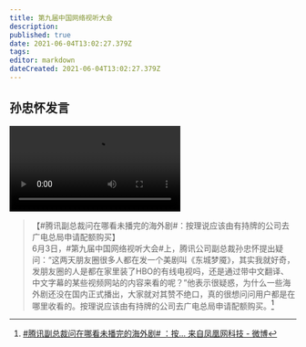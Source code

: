 ```yaml
---
title: 第九届中国网络视听大会
description: 
published: true
date: 2021-06-04T13:02:27.379Z
tags:
editor: markdown
dateCreated: 2021-06-04T13:02:27.379Z
---
```


## 孙忠怀发言

![中国网络视听大会.mp4](/src/中国网络视听大会.mp4)

> 【#腾讯副总裁问在哪看未播完的海外剧#：按理说应该由有持牌的公司去广电总局申请配额购买】<br>
> 6月3日，#第九届中国网络视听大会#上，腾讯公司副总裁孙忠怀提出疑问：“这两天朋友圈很多人都在发一个美剧叫《东城梦魇》，其实我就好奇，发朋友圈的人是都在家里装了HBO的有线电视吗，还是通过带中文翻译、中文字幕的某些视频网站的内容来看的呢？”他表示很疑惑，为什么一些海外剧还没在国内正式播出，大家就对其赞不绝口，真的很想问问用户都是在哪里收看的。按理说应该由有持牌的公司去广电总局申请配额购买。[^j0m6h]

[^j0m6h]: [\#腾讯副总裁问在哪看未播完的海外剧# ：按... 来自凤凰网科技 - 微博](https://archive.ph/j0m6h "https://weibo.com/1856404484/KiD34dgEp")
